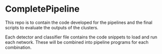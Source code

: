 # CompletePipeline

This repo is to contain the code developed for the pipelines and the final scripts to evaluate the outputs of the clusters.  
  
Each detector and classifier file contains the code snippets to load and run each network. These will be combined into pipeline programs for each combination.